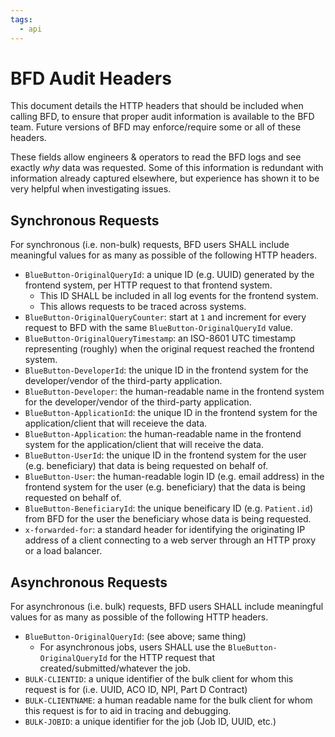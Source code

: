 ```yaml
---
tags:
  - api
---
```

# BFD Audit Headers

This document details the HTTP headers that should be included when calling BFD,
  to ensure that proper audit information is available to the BFD team.
Future versions of BFD may enforce/require some or all of these headers.

These fields allow engineers & operators to read the BFD logs
  and see exactly _why_ data was requested.
Some of this information is redundant with information already captured elsewhere,
  but experience has shown it to be very helpful when investigating issues.

## Synchronous Requests

For synchronous (i.e. non-bulk) requests, BFD users SHALL include meaningful values for as many as possible of the following HTTP headers.

* `BlueButton-OriginalQueryId`: a unique ID (e.g. UUID) generated by the frontend system, per HTTP request to that frontend system.
    * This ID SHALL be included in all log events for the frontend system.
    * This allows requests to be traced across systems.
* `BlueButton-OriginalQueryCounter`: start at `1` and increment for every request to BFD with the same `BlueButton-OriginalQueryId` value.
* `BlueButton-OriginalQueryTimestamp`: an ISO-8601 UTC timestamp representing (roughly) when the original request reached the frontend system.
* `BlueButton-DeveloperId`: the unique ID in the frontend system for the developer/vendor of the third-party application.
* `BlueButton-Developer`: the human-readable name in the frontend system for the developer/vendor of the third-party application.
* `BlueButton-ApplicationId`: the unique ID in the frontend system for the application/client that will receieve the data.
* `BlueButton-Application`: the human-readable name in the frontend system for the application/client that will receive the data.
* `BlueButton-UserId`: the unique ID in the frontend system for the user (e.g. beneficiary) that data is being requested on behalf of.
* `BlueButton-User`: the human-readable login ID (e.g. email address) in the frontend system for the user (e.g. beneficiary) that the data is being requested on behalf of.
* `BlueButton-BeneficiaryId`: the unique beneificary ID (e.g. `Patient.id`) from BFD for the user the beneficiary whose data is being requested.
* `x-forwarded-for`: a standard header for identifying the originating IP address of a client connecting to a web server through an HTTP proxy or a load balancer.

## Asynchronous Requests

For asynchronous (i.e. bulk) requests, BFD users SHALL include meaningful values for as many as possible of the following HTTP headers.

* `BlueButton-OriginalQueryId`: (see above; same thing)
    * For asynchronous jobs, users SHALL use the `BlueButton-OriginalQueryId` for the HTTP request that created/submitted/whatever the job.
* `BULK-CLIENTID`: a unique identifier of the bulk client for whom this request is for (i.e. UUID, ACO ID, NPI, Part D Contract)
* `BULK-CLIENTNAME`: a human readable name for the bulk client for whom this request is for to aid in tracing and debugging.
* `BULK-JOBID`: a unique identifier for the job (Job ID, UUID, etc.)
